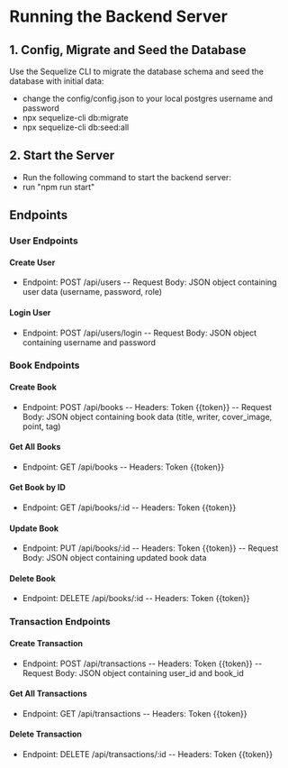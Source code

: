 # Running the Backend Server

## 1. Config, Migrate and Seed the Database

Use the Sequelize CLI to migrate the database schema and seed the database with initial data:

- change the config/config.json to your local postgres username and password
- npx sequelize-cli db:migrate
- npx sequelize-cli db:seed:all

## 2. Start the Server
- Run the following command to start the backend server:
- run "npm run start"

## Endpoints

### User Endpoints
#### Create User
- Endpoint: POST /api/users
-- Request Body: JSON object containing user data (username, password, role)

#### Login User
- Endpoint: POST /api/users/login
-- Request Body: JSON object containing username and password

### Book Endpoints
#### Create Book
- Endpoint: POST /api/books
-- Headers: Token {{token}}
-- Request Body: JSON object containing book data (title, writer, cover_image, point, tag)

#### Get All Books
- Endpoint: GET /api/books
-- Headers: Token {{token}}

#### Get Book by ID
- Endpoint: GET /api/books/:id
-- Headers: Token {{token}}

#### Update Book
- Endpoint: PUT /api/books/:id
-- Headers: Token {{token}}
-- Request Body: JSON object containing updated book data

#### Delete Book
- Endpoint: DELETE /api/books/:id
-- Headers: Token {{token}}

### Transaction Endpoints
#### Create Transaction
- Endpoint: POST /api/transactions
-- Headers: Token {{token}}
-- Request Body: JSON object containing user_id and book_id

#### Get All Transactions
- Endpoint: GET /api/transactions
-- Headers: Token {{token}}

#### Delete Transaction
- Endpoint: DELETE /api/transactions/:id
-- Headers: Token {{token}}
